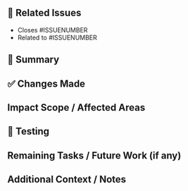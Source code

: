 ## 🔗 Related Issues

- Closes #ISSUENUMBER
- Related to #ISSUENUMBER

## 📝 Summary

## ✅ Changes Made

## Impact Scope / Affected Areas

## 🧪 Testing

## Remaining Tasks / Future Work (if any)

## Additional Context / Notes
